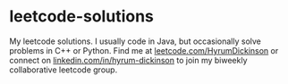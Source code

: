 # leetcode-solutions
My leetcode solutions. I usually code in Java, but occasionally solve problems in C++ or Python. Find me at [leetcode.com/HyrumDickinson](https://leetcode.com/HyrumDickinson) or connect on [linkedin.com/in/hyrum-dickinson](https://www.linkedin.com/in/hyrum-dickinson) to join my biweekly collaborative leetcode group.
